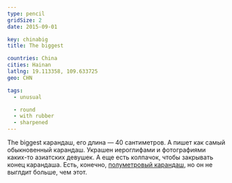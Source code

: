 ```yaml
---
type: pencil
gridSize: 2
date: 2015-09-01

key: chinabig
title: The biggest

countries: China
cities: Hainan
latlng: 19.113358, 109.633725
geo: CHN

tags:
  - unusual

  - round
  - with rubber
  - sharpened
---
```


The biggest карандаш, его длина — 40 сантиметров. А пишет как самый обыкновенный карандаш. Украшен иероглифами и фотографиями каких-то азиатских девушек. А еще есть колпачок, чтобы закрывать конец карандаша. Есть, конечно, [полуметровый карандаш](?display=pompidou-flex), но он не выглдит больше, чем этот.
